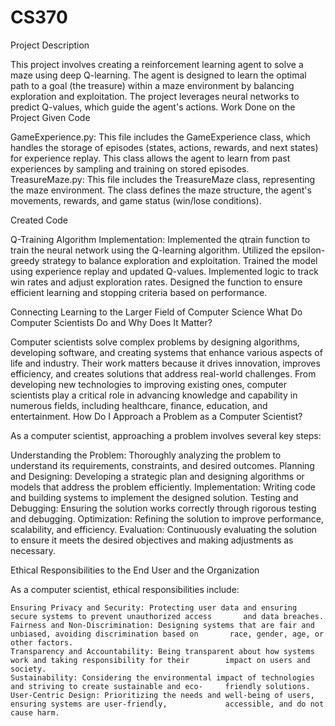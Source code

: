 # CS370

Project Description

This project involves creating a reinforcement learning agent to solve a maze using deep Q-learning. The agent is designed to learn the optimal path to a goal (the treasure) within a maze environment by balancing exploration and exploitation. The project leverages neural networks to predict Q-values, which guide the agent's actions.
Work Done on the Project
Given Code

GameExperience.py: This file includes the GameExperience class, which handles the storage of episodes (states,           actions, rewards, and next states) for experience replay. This class allows the agent to learn from past             experiences by sampling and training on stored episodes.
TreasureMaze.py: This file includes the TreasureMaze class, representing the maze environment. The class defines         the maze structure, the agent's movements, rewards, and game status (win/lose conditions).

Created Code

   Q-Training Algorithm Implementation:
        Implemented the qtrain function to train the neural network using the Q-learning algorithm.
        Utilized the epsilon-greedy strategy to balance exploration and exploitation.
        Trained the model using experience replay and updated Q-values.
        Implemented logic to track win rates and adjust exploration rates.
        Designed the function to ensure efficient learning and stopping criteria based on performance.

Connecting Learning to the Larger Field of Computer Science
What Do Computer Scientists Do and Why Does It Matter?

Computer scientists solve complex problems by designing algorithms, developing software, and creating systems that enhance various aspects of life and industry. Their work matters because it drives innovation, improves efficiency, and creates solutions that address real-world challenges. From developing new technologies to improving existing ones, computer scientists play a critical role in advancing knowledge and capability in numerous fields, including healthcare, finance, education, and entertainment.
How Do I Approach a Problem as a Computer Scientist?

As a computer scientist, approaching a problem involves several key steps:

Understanding the Problem: Thoroughly analyzing the problem to understand its requirements, constraints, and             desired outcomes.
    Planning and Designing: Developing a strategic plan and designing algorithms or models that address the problem      efficiently.
    Implementation: Writing code and building systems to implement the designed solution.
    Testing and Debugging: Ensuring the solution works correctly through rigorous testing and debugging.
    Optimization: Refining the solution to improve performance, scalability, and efficiency.
    Evaluation: Continuously evaluating the solution to ensure it meets the desired objectives and making                adjustments as necessary.

Ethical Responsibilities to the End User and the Organization

As a computer scientist, ethical responsibilities include:

    Ensuring Privacy and Security: Protecting user data and ensuring secure systems to prevent unauthorized access       and data breaches.
    Fairness and Non-Discrimination: Designing systems that are fair and unbiased, avoiding discrimination based on       race, gender, age, or other factors.
    Transparency and Accountability: Being transparent about how systems work and taking responsibility for their        impact on users and society.
    Sustainability: Considering the environmental impact of technologies and striving to create sustainable and eco-     friendly solutions.
    User-Centric Design: Prioritizing the needs and well-being of users, ensuring systems are user-friendly,             accessible, and do not cause harm.
